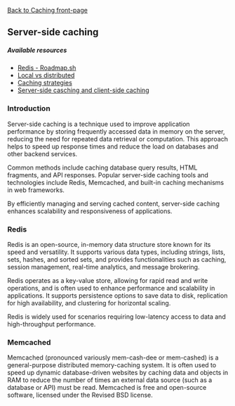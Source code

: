 [Back to Caching front-page](07-caching.md)

## Server-side caching

##### Available resources

- [Redis - Roadmap.sh](https://roadmap.sh/redis)
- [Local vs distributed](https://redis.io/glossary/distributed-caching//)
- [Caching strategies](https://medium.com/@genchilu/cache-strategy-in-backend-d0baaacd2d79)
- [Server-side casching and client-side caching](https://www.codingninjas.com/codestudio/library/server-side-caching-and-client-side-caching)

### Introduction

Server-side caching is a technique used to improve application performance by storing frequently accessed data in memory on the server, reducing the need for repeated data retrieval or computation. This approach helps to speed up response times and reduce the load on databases and other backend services.

Common methods include caching database query results, HTML fragments, and API responses. Popular server-side caching tools and technologies include Redis, Memcached, and built-in caching mechanisms in web frameworks.

By efficiently managing and serving cached content, server-side caching enhances scalability and responsiveness of applications.

### Redis

Redis is an open-source, in-memory data structure store known for its speed and versatility. It supports various data types, including strings, lists, sets, hashes, and sorted sets, and provides functionalities such as caching, session management, real-time analytics, and message brokering.

Redis operates as a key-value store, allowing for rapid read and write operations, and is often used to enhance performance and scalability in applications. It supports persistence options to save data to disk, replication for high availability, and clustering for horizontal scaling.

Redis is widely used for scenarios requiring low-latency access to data and high-throughput performance.

### Memcached

Memcached (pronounced variously mem-cash-dee or mem-cashed) is a general-purpose distributed memory-caching system. It is often used to speed up dynamic database-driven websites by caching data and objects in RAM to reduce the number of times an external data source (such as a database or API) must be read. Memcached is free and open-source software, licensed under the Revised BSD license.
